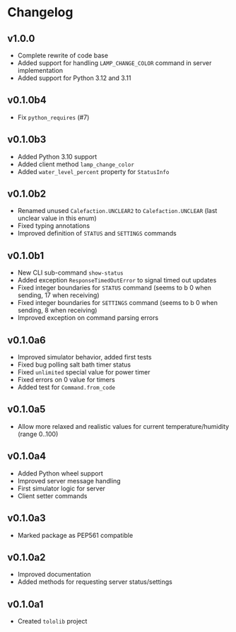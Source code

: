# Changelog

## v1.0.0

  * Complete rewrite of code base
  * Added support for handling `LAMP_CHANGE_COLOR` command in server implementation
  * Added support for Python 3.12 and 3.11

## v0.1.0b4

  * Fix `python_requires` (#7)

## v0.1.0b3

  * Added Python 3.10 support
  * Added client method `lamp_change_color`
  * Added `water_level_percent` property for `StatusInfo`

## v0.1.0b2

  * Renamed unused `Calefaction.UNCLEAR2` to `Calefaction.UNCLEAR` (last unclear value in this enum) 
  * Fixed typing annotations
  * Improved definition of `STATUS` and `SETTINGS` commands

## v0.1.0b1

  * New CLI sub-command `show-status`
  * Added exception `ResponseTimedOutError` to signal timed out updates
  * Fixed integer boundaries for `STATUS` command (seems to b 0 when sending, 17 when receiving)
  * Fixed integer boundaries for `SETTINGS` command (seems to b 0 when sending, 8 when receiving)
  * Improved exception on command parsing errors

## v0.1.0a6

  * Improved simulator behavior, added first tests
  * Fixed bug polling salt bath timer status
  * Fixed `unlimited` special value for power timer
  * Fixed errors on 0 value for timers
  * Added test for `Command.from_code`

## v0.1.0a5

  * Allow more relaxed and realistic values for current temperature/humidity (range 0..100)

## v0.1.0a4

  * Added Python wheel support
  * Improved server message handling
  * First simulator logic for server
  * Client setter commands

## v0.1.0a3

  * Marked package as PEP561 compatible

## v0.1.0a2

  * Improved documentation
  * Added methods for requesting server status/settings

## v0.1.0a1

  * Created `tololib` project
